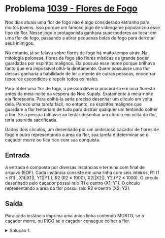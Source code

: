 # Problema [1039 - Flores de Fogo](https://www.beecrowd.com.br/judge/pt/problems/view/1039)


Nos dias atuais uma flor de fogo não é algo considerado estranho para muitos jovens.  Isso porque um famoso jogo de videogame popularizou esse tipo de flor. Nesse jogo o protagonista ganhava superpoderes ao tocar em uma flor de fogo, passando a atirar pequenas bolas de fogo para derrotar seus inimigos.

No entanto, já se falava sobre flores de fogo há muito tempo atrás. Na mitologia polonesa, flores de fogo são flores místicas de grande poder guardadas por espíritos malignos. Ela possuía esse nome porque brilhava tanto que era impossível olhá-la diretamente. Quem possuísse uma flor dessas ganharia a habilidade de ler a mente de outras pessoas, encontrar tesouros escondidos e repelir todos os males.

Para obter uma flor de fogo, a pessoa deveria procurá-la em uma floresta antes da meia-noite na véspera do Noc Kupały. Exatamente à meia-noite ela floresceria. Para colhê-la seria preciso desenhar um círculo em volta dela. Parece uma tarefa fácil, no entanto, os espíritos malignos que guardam a flor tentariam de tudo para distrair qualquer um tentando colher a flor. Se a pessoa falhasse ao tentar desenhar um círculo em volta da flor, teria sua vida sacrificada.

Dados dois círculos, um desenhado por um ambicioso caçador de flores de fogo e outro representando a área da flor, sua tarefa é determinar se o caçador morre ou fica rico com sua conquista.

## Entrada
A entrada é composta por diversas instâncias e termina com final de arquivo (EOF). Cada instância consiste em uma linha com seis inteiros, R1 (1 ≤ R1) , X1(|X1|), Y1(|Y1|), R2 (R2 ≤ 1000), X2(|X2|), Y2 (Y2 ≤ 1000). O círculo desenhado pelo caçador possui raio R1 e centro (X1; Y1). O círculo representando a área da flor possui raio R2 e centro (X2; Y2).

## Saída
Para cada instância imprima uma única linha contendo MORTO, se o caçador morre, ou RICO se o caçador consegue colher a flor.




<details>
  <summary>Solução 1:</summary>

  O design dessa solução foi pensando no seguinte, sendo dois circulos aleatórios, um só estaria dentro de outro totalmente se a distancia do circulo menor B até a borda do circulo maior A tem que ser no mínimo R2 (raio do B), então a distancia entre o ponto de A e o ponto de B deve ser no máximo o R1 (raio de A) menos o R2. Segue imagem ilustrativa abaixo:
  
  ![imagem](./solucao1.png)

</details>